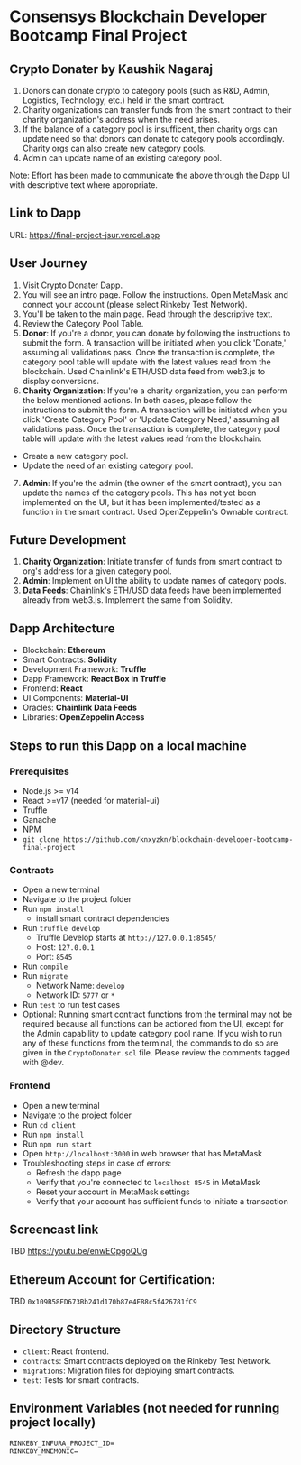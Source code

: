 # Consensys Blockchain Developer Bootcamp Final Project

## Crypto Donater by Kaushik Nagaraj

1. Donors can donate crypto to category pools (such as R&D, Admin, Logistics, Technology, etc.) held in the smart contract.
2. Charity organizations can transfer funds from the smart contract to their charity organization's address when the need arises.
3. If the balance of a category pool is insufficent, then charity orgs can update need so that donors can donate to category pools accordingly. Charity orgs can also create new category pools.
4. Admin can update name of an existing category pool.

Note: Effort has been made to communicate the above through the Dapp UI with descriptive text where appropriate.

## Link to Dapp

URL: https://final-project-jsur.vercel.app

## User Journey

1. Visit Crypto Donater Dapp.
2. You will see an intro page. Follow the instructions. Open MetaMask and connect your account (please select Rinkeby Test Network).
3. You'll be taken to the main page. Read through the descriptive text.
4. Review the Category Pool Table.
5. **Donor**: If you're a donor, you can donate by following the instructions to submit the form. A transaction will be initiated when you click 'Donate,' assuming all validations pass. Once the transaction is complete, the category pool table will update with the latest values read from the blockchain. Used Chainlink's ETH/USD data feed from web3.js to display conversions.
6. **Charity Organization**: If you're a charity organization, you can perform the below mentioned actions. In both cases, please follow the instructions to submit the form. A transaction will be initiated when you click 'Create Category Pool' or 'Update Category Need,' assuming all validations pass. Once the transaction is complete, the category pool table will update with the latest values read from the blockchain.
  - Create a new category pool.
  - Update the need of an existing category pool.
7. **Admin**: If you're the admin (the owner of the smart contract), you can update the names of the category pools. This has not yet been implemented on the UI, but it has been implemented/tested as a function in the smart contract. Used OpenZeppelin's Ownable contract.

## Future Development

1. **Charity Organization**: Initiate transfer of funds from smart contract to org's address for a given category pool.
2. **Admin**: Implement on UI the ability to update names of category pools.
3. **Data Feeds**: Chainlink's ETH/USD data feeds have been implemented already from web3.js. Implement the same from Solidity.

## Dapp Architecture

- Blockchain: **Ethereum**
- Smart Contracts: **Solidity**
- Development Framework: **Truffle**
- Dapp Framework: **React Box in Truffle**
- Frontend: **React**
- UI Components: **Material-UI**
- Oracles: **Chainlink Data Feeds**
- Libraries: **OpenZeppelin Access**


## Steps to run this Dapp on a local machine

### Prerequisites

- Node.js >= v14
- React >=v17 (needed for material-ui)
- Truffle
- Ganache
- NPM
- `git clone https://github.com/knxyzkn/blockchain-developer-bootcamp-final-project`

### Contracts

- Open a new terminal
- Navigate to the project folder
- Run `npm install`
  - install smart contract dependencies
- Run `truffle develop`
  - Truffle Develop starts at `http://127.0.0.1:8545/`
  - Host: `127.0.0.1`
  - Port: `8545`
- Run `compile`
- Run `migrate`
  - Network Name: `develop`
  - Network ID: `5777` or `*`
- Run `test` to run test cases
- Optional: Running smart contract functions from the terminal may not be required because all functions can be actioned from the UI, except for the Admin capability to update category pool name. If you wish to run any of these functions from the terminal, the commands to do so are given in the `CryptoDonater.sol` file. Please review the comments tagged with @dev.

### Frontend

- Open a new terminal
- Navigate to the project folder
- Run `cd client`
- Run `npm install`
- Run `npm run start`
- Open `http://localhost:3000` in web browser that has MetaMask
- Troubleshooting steps in case of errors:
  - Refresh the dapp page
  - Verify that you're connected to `localhost 8545` in MetaMask
  - Reset your account in MetaMask settings
  - Verify that your account has sufficient funds to initiate a transaction

## Screencast link

TBD https://youtu.be/enwECpgoQUg

## Ethereum Account for Certification:

TBD `0x109B58ED673Bb241d170b87e4F88c5f426781fC9`

## Directory Structure

- `client`: React frontend.
- `contracts`: Smart contracts deployed on the Rinkeby Test Network.
- `migrations`: Migration files for deploying smart contracts.
- `test`: Tests for smart contracts.

## Environment Variables (not needed for running project locally)

```
RINKEBY_INFURA_PROJECT_ID=
RINKEBY_MNEMONIC=
```

